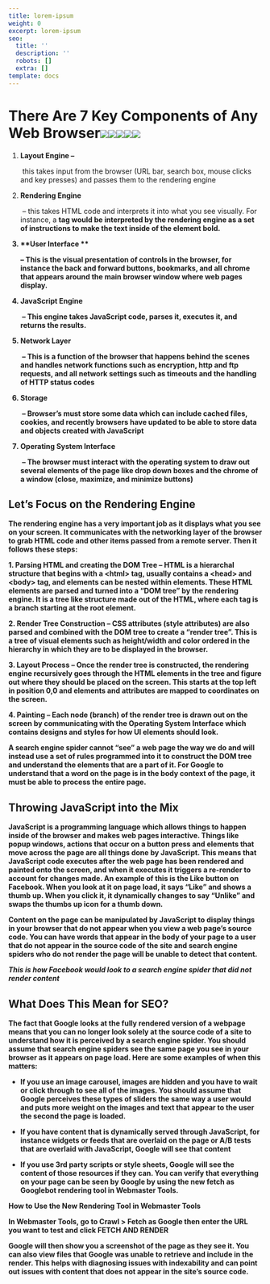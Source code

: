 ```yaml
---
title: lorem-ipsum
weight: 0
excerpt: lorem-ipsum
seo:
  title: ''
  description: ''
  robots: []
  extra: []
template: docs
---
```

#

# There Are 7 Key Components of Any Web Browser[![](https://www.amsivedigital.com/wp-content/uploads/2014/07/How-Web-Browswers-Work-2.png)](https://www.amsivedigital.com/wp-content/uploads/2014/07/How-Web-Browswers-Work-2.png)[![](https://www.amsivedigital.com/wp-content/uploads/2014/07/How-Web-Browswers-Work-3.png)](https://www.amsivedigital.com/wp-content/uploads/2014/07/How-Web-Browswers-Work-3.png)[![](https://www.amsivedigital.com/wp-content/uploads/2014/07/How-Web-Browsers-Work-4.png)](https://www.amsivedigital.com/wp-content/uploads/2014/07/How-Web-Browsers-Work-4.png)[![](https://www.amsivedigital.com/wp-content/uploads/2014/07/How-Web-Browsers-Work-5.png)](https://www.amsivedigital.com/wp-content/uploads/2014/07/How-Web-Browsers-Work-5.png)[![](https://www.amsivedigital.com/wp-content/uploads/2014/07/How-Web-Browswers-Work-6.png)](https://www.amsivedigital.com/wp-content/uploads/2014/07/How-Web-Browswers-Work-6.png)&#xA;&#xA;

1.  **Layout Engine –**

     this takes input from the browser (URL bar, search box, mouse clicks and key presses) and passes them to the rendering engine

2.  **Rendering Engine**

     – this takes HTML code and interprets it into what you see visually. For instance, a <b> tag would be interpreted by the rendering engine as a set of instructions to make the text inside of the element bold.

3.  **User Interface **

    – This is the visual presentation of controls in the browser, for instance the back and forward buttons, bookmarks, and all chrome that appears around the main browser window where web pages display.

4.  **JavaScript Engine**

     – This engine takes JavaScript code, parses it, executes it, and returns the results.

5.  **Network Layer**

     – This is a function of the browser that happens behind the scenes and handles network functions such as encryption, http and ftp requests, and all network settings such as timeouts and the handling of HTTP status codes

6.  **Storage**

     – Browser’s must store some data which can include cached files, cookies, and recently browsers have updated to be able to store data and objects created with JavaScript

7.  **Operating System Interface**

     – The browser must interact with the operating system to draw out several elements of the page like drop down boxes and the chrome of a window (close, maximize, and minimize buttons)

## Let’s Focus on the Rendering Engine

The rendering engine has a very important job as it displays what you see on your screen. It communicates with the networking layer of the browser to grab HTML code and other items passed from a remote server. Then it follows these steps:

**1. Parsing HTML and creating the DOM Tree** – HTML is a hierarchal structure that begins with a \<html> tag, usually contains a \<head> and \<body> tag, and elements can be nested within elements. These HTML elements are parsed and turned into a “DOM tree” by the rendering engine. It is a tree like structure made out of the HTML, where each tag is a branch starting at the root element.

**2. Render Tree Construction** – CSS attributes (style attributes) are also parsed and combined with the DOM tree to create a “render tree”. This is a tree of visual elements such as height/width and color ordered in the hierarchy in which they are to be displayed in the browser.

**3. Layout Process** – Once the render tree is constructed, the rendering engine recursively goes through the HTML elements in the tree and figure out where they should be placed on the screen. This starts at the top left in position 0,0 and elements and attributes are mapped to coordinates on the screen.

**4. Painting** – Each node (branch) of the render tree is drawn out on the screen by communicating with the Operating System Interface which contains designs and styles for how UI elements should look.

A search engine spider cannot “see” a web page the way we do and will instead use a set of rules programmed into it to construct the DOM tree and understand the elements that are a part of it. For Google to understand that a word on the page is in the body context of the page, it must be able to process the entire page.

## Throwing JavaScript into the Mix

JavaScript is a programming language which allows things to happen inside of the browser and makes web pages interactive. Things like popup windows, actions that occur on a button press and elements that move across the page are all things done by JavaScript. This means that JavaScript code executes after the web page has been rendered and painted onto the screen, and when it executes it triggers a re-render to account for changes made.
An example of this is the Like button on Facebook. When you look at it on page load, it says “Like” and shows a thumb up. When you click it, it dynamically changes to say “Unlike” and swaps the thumbs up icon for a thumb down.

Content on the page can be manipulated by JavaScript to display things in your browser that do not appear when you view a web page’s source code. You can have words that appear in the body of your page to a user that do not appear in the source code of the site and search engine spiders who do not render the page will be unable to detect that content.

*This is how Facebook would look to a search engine spider that did not render content*

## What Does This Mean for SEO?

The fact that Google looks at the fully rendered version of a webpage means that you can no longer look solely at the source code of a site to understand how it is perceived by a search engine spider. You should assume that search engine spiders see the same page you see in your browser as it appears on page load. Here are some examples of when this matters:

*   If you use an image carousel, images are hidden and you have to wait or click through to see all of the images. You should assume that Google perceives these types of sliders the same way a user would and puts more weight on the images and text that appear to the user the second the page is loaded.

*   If you have content that is dynamically served through JavaScript, for instance widgets or feeds that are overlaid on the page or A/B tests that are overlaid with JavaScript, Google will see that content

*   If you use 3rd party scripts or style sheets, Google will see the content of those resources if they can. You can verify that everything on your page can be seen by Google by using the new fetch as Googlebot rendering tool in Webmaster Tools.

How to Use the New Rendering Tool in Webmaster Tools

In Webmaster Tools, go to Crawl > Fetch as Google then enter the URL you want to test and click FETCH AND RENDER

Google will then show you a screenshot of the page as they see it. You can also view files that Google was unable to retrieve and include in the render. This helps with diagnosing issues with indexability and can point out issues with content that does not appear in the site’s source code.
